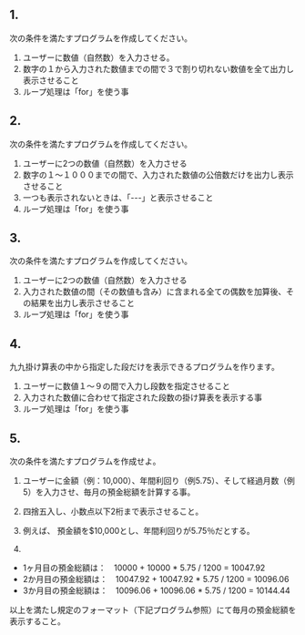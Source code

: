 ## 1. 
次の条件を満たすプログラムを作成してください。
1. ユーザーに数値（自然数）を入力させる。
2. 数字の１から入力された数値までの間で３で割り切れない数値を全て出力し表示させること
3. ループ処理は「for」を使う事


## 2. 
次の条件を満たすプログラムを作成してください。
1. ユーザーに2つの数値（自然数）を入力させる
2. 数字の１～１０００までの間で、入力された数値の公倍数だけを出力し表示させること
3. 一つも表示されないときは、「---」と表示させること
4. ループ処理は「for」を使う事


## 3. 
次の条件を満たすプログラムを作成してください。
1. ユーザーに2つの数値（自然数）を入力させる
2. 入力された数値の間（その数値も含み）に含まれる全ての偶数を加算後、その結果を出力し表示させること
3. ループ処理は「for」を使う事

## 4. 
九九掛け算表の中から指定した段だけを表示できるプログラムを作ります。
1. ユーザーに数値１～９の間で入力し段数を指定させること
2. 入力された数値に合わせて指定された段数の掛け算表を表示する事
3. ループ処理は「for」を使う事


## 5. 
次の条件を満たすプログラムを作成せよ。 
1. ユーザーに金額（例：10,000）、年間利回り（例5.75）、そして経過月数（例5）を入力させ、毎月の預金総額を計算する事。

2. 四捨五入し、小数点以下2桁まで表示させること。

3. 例えば、 預金額を$10,000とし、年間利回りが5.75％だとする。

4. 
  - 1ヶ月目の預金総額は：　10000 + 10000 * 5.75 / 1200 = 10047.92 
  - 2か月目の預金総額は：　10047.92 + 10047.92 * 5.75 / 1200 = 10096.06 
  - 3か月目の預金総額は：　10096.06 + 10096.06 * 5.75 / 1200 = 10144.44

以上を満たし規定のフォーマット（下記プログラム参照）にて毎月の預金総額を表示すること。
